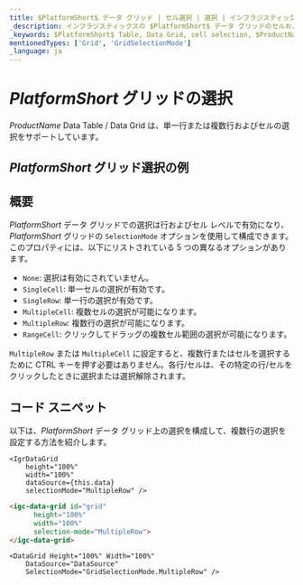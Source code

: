 ```yaml
---
title: $PlatformShort$ データ グリッド | セル選択 | 選択 | インフラジスティックス
_description: インフラジスティックスの $PlatformShort$ データ グリッドのセルおよび行選択を使用して、テーブルの領域を強調表示します。$ProductName$ テーブルの単一行選択または複数行選択を設定する方法について説明します。
_keywords: $PlatformShort$ Table, Data Grid, cell selection, $ProductName$, Infragistics, $PlatformShort$ テーブル, データ グリッド, セル選択, インフラジスティックス
mentionedTypes: ['Grid', 'GridSelectionMode']
_language: ja
---
```


# $PlatformShort$ グリッドの選択

$ProductName$ Data Table / Data Grid は、単一行または複数行およびセルの選択をサポートしています。

## $PlatformShort$ グリッド選択の例


<code-view style="height: 600px" 
           data-demos-base-url="{environment:demosBaseUrl}" 
           iframe-src="{environment:demosBaseUrl}/grids/data-grid-cell-selection" 
           alt="$PlatformShort$ グリッド選択の例" 
           github-src="grids/data-grid/cell-selection">
</code-view>

<div class="divider--half"></div>

## 概要

$PlatformShort$ データ グリッドでの選択は行およびセル レベルで有効になり、$PlatformShort$ グリッドの `SelectionMode` オプションを使用して構成できます。このプロパティには、以下にリストされている 5 つの異なるオプションがあります。

- `None`: 選択は有効にされていません。
- `SingleCell`: 単一セルの選択が有効です。
- `SingleRow`: 単一行の選択が有効です。
- `MultipleCell`: 複数セルの選択が可能になります。
- `MultipleRow`: 複数行の選択が可能になります。
- `RangeCell`: クリックしてドラッグの複数セル範囲の選択が可能になります。

`MultipleRow` または `MultipleCell` に設定すると、複数行またはセルを選択するために CTRL キーを押す必要はありません。各行/セルは、その特定の行/セルをクリックしたときに選択または選択解除されます。

## コード スニペット

以下は、$PlatformShort$ データ グリッド上の選択を構成して、複数行の選択を設定する方法を紹介します。

```tsx
<IgrDataGrid
    height="100%"
    width="100%"
    dataSource={this.data}
    selectionMode="MultipleRow" />
```

```html
<igc-data-grid id="grid"
      height="100%"
      width="100%"
      selection-mode="MultipleRow">
</igc-data-grid>
```

```razor
<DataGrid Height="100%" Width="100%"                      
    DataSource="DataSource"
    SelectionMode="GridSelectionMode.MultipleRow" />
```